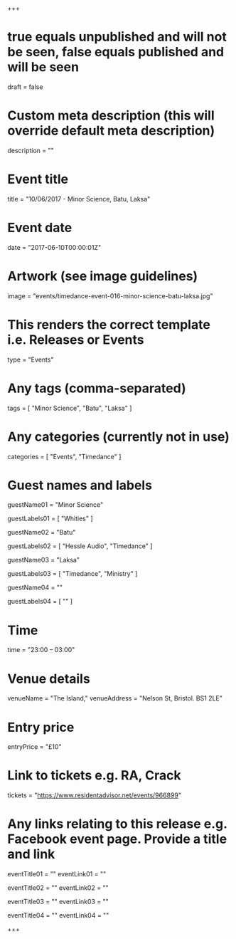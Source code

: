 +++

# true equals unpublished and will not be seen, false equals published and will be seen
draft = false

# Custom meta description (this will override default meta description)
description = ""

# Event title
title = "10/06/2017 - Minor Science, Batu, Laksa"

# Event date
date = "2017-06-10T00:00:01Z"

# Artwork (see image guidelines)
image = "events/timedance-event-016-minor-science-batu-laksa.jpg"

# This renders the correct template i.e. Releases or Events
type = "Events"

# Any tags (comma-separated)
tags = [ 
	"Minor Science",
	"Batu",
	"Laksa"
]

# Any categories (currently not in use)
categories = [
  "Events",
  "Timedance"
]

# Guest names and labels
guestName01 = "Minor Science"

guestLabels01 = [
	"Whities"
]

guestName02 = "Batu"

guestLabels02 = [
	"Hessle Audio",
	"Timedance"
]

guestName03 = "Laksa"

guestLabels03 = [
	"Timedance",
	"Ministry"
]

guestName04 = ""

guestLabels04 = [
	""
]

# Time
time = "23:00 – 03:00"

# Venue details
venueName = "The Island,"
venueAddress = "Nelson St, Bristol. BS1 2LE"

# Entry price
entryPrice = "£10"

# Link to tickets e.g. RA, Crack 
tickets = "https://www.residentadvisor.net/events/966899"

# Any links relating to this release e.g. Facebook event page. Provide a title and link
eventTitle01 = ""
eventLink01 = ""

eventTitle02 = ""
eventLink02 = ""

eventTitle03 = ""
eventLink03 = ""

eventTitle04 = ""
eventLink04 = ""


+++
